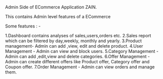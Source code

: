 Admin Side of ECommerce Application ZAIN.

This contains Admin level features of a ECommerce

Some features : -

1.Dashboard contains analyses of sales,users,orders etc.
2.Sales report which can be filtered by day,weekly, monthly and yearly.
3.Product management- Admin can add ,view, edit and delete product.
4.User Management - Admin can view and block users.
5.Category Management - Admin can add ,edit,view and delete categories.
6.Offer Management - Admin can create different offers like Product offer, Category offer and Coupon offer.
7.Order Management - Admin can view orders and manage them.

